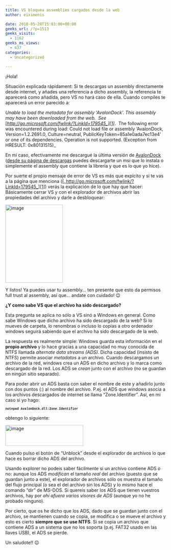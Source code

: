 ```yaml
---
title: VS bloquea assemblies cargados desde la web
author: eiximenis

date: 2010-05-28T15:03:00+00:00
geeks_url: /?p=1513
geeks_visits:
  - 1162
geeks_ms_views:
  - 637
categories:
  - Uncategorized

---
```

&iexcl;Hola!

Situación explicada rápidament: Si te descargas un assembly directamente desde internet, y añades una referencia a dicho assembly, la referencia te aparecerá como añadida, pero VS no hará caso de ella. Cuando compiles te aparecerá un error parecido a:

_Unable to load the metadata for assembly &#8216;AvalonDock&#8217;. This assembly may have been downloaded from the web.&nbsp; See_ [_http://go.microsoft.com/fwlink/?LinkId=179545_][1]_.&nbsp; The following error was encountered during load: Could not load file or assembly &#8216;AvalonDock, Version=1.2.2691.0, Culture=neutral, PublicKeyToken=85a1e0ada7ec13e4&#8217; or one of its dependencies. Operation is not supported. (Exception from HRESULT: 0x80131515)_

En mi caso, efectivamente me descargué la última versión de <a target="_blank" href="http://avalondock.codeplex.com/" rel="noopener noreferrer">AvalonDock</a> (<a target="_blank" href="http://avalondock.codeplex.com/releases/view/35297" rel="noopener noreferrer">desde su página de descargas</a> puedes descargarte un msi que lo instala o simplemente el assembly que contiene la librería y que es lo que yo hice).

Por suerte el propio mensaje de error de VS es más que expícito y si te vas a la página que menciona ([_http://go.microsoft.com/fwlink/?LinkId=179545_][1]) verás la explicación de lo que hay que hacer: Básicamente cerrar VS y con el explorador de archivos abrir las propiedades del archivo y darle a desbloquear:

[<img height="244" width="180" src="/cfs-file.ashx/__key/CommunityServer.Blogs.Components.WeblogFiles/etomas/image_5F00_thumb_5F00_030013C4.png" alt="image" border="0" title="image" style="border-bottom: 0px; border-left: 0px; display: inline; border-top: 0px; border-right: 0px" />][2] 

Y listos! Ya puedes usar tu assembly... ten presente que esto da permisos full trust al assembly, así que... andate con cuidado! 😉

**¿Y como sabe VS que el archivo ha sido descargado?**

Esta pregunta se aplica no sólo a VS sinó a Windows en general. Como sabe Windows que dicho archivo ha sido descargado de la web? Si lo mueves de carpeta, lo renombras o incluso lo copias a otro ordenador windows seguirá sabiendo que el archivo ha sido descargado de la web.

La respuesta es realmente simple: Windows guarda esta información en el **propio archivo** y lo hace gracias a una capacidad no muy conocida de NTFS llamada _alternate data streams (ADS)_. Dicha capacidad (insisto de NTFS) permite asociar _metadatos_ a un archivo. Cuando descargamos un archivo de la red, windows crea un ADS en dicho archivo y lo marca como descargado de la red. Los ADS se _crean_ junto con el archivo (no se guardan en ningún sitio separado).

Para poder abrir un ADS basta con saber el nombre de este y añadirlo junto con dos puntos (:) al nombre del archivo. P.ej. el ADS que windows asocia a los archivos descargados de internet se llama &ldquo;Zone.Identifier&rdquo;. Así, en mi caso si yo hago:

<span style="font-family: Courier New; font-size: x-small;"><strong>notepad AvalonDock.dll:Zone.Identifier</strong></span>

obtengo lo siguiente:

[<img height="65" width="244" src="/cfs-file.ashx/__key/CommunityServer.Blogs.Components.WeblogFiles/etomas/image_5F00_thumb_5F00_7691F09A.png" alt="image" border="0" title="image" style="border-bottom: 0px; border-left: 0px; display: inline; border-top: 0px; border-right: 0px" />][3] 

Cuando pulso el botón de &ldquo;Unblock&rdquo; desde el explorador de archivos lo que hace es borrar dicho ADS del archivo.

Usando explorer no podeis saber fácilmente si un archivo contiene ADS o no: aunque los ADS _modifican_ el tamaño _real_ del archivo (puesto que se guardan junto a este), el explorador de archivos sólo os muestra el tamaño del flujo principal (o sea el del archivo sin los ADS) y lo mismo hace el comando &ldquo;dir&rdquo; de MS-DOS. Si quereis saber los ADS que tienen vuestros archivos, hay por _ahí afuera varios visores de ADS_ (aunque yo no he probado ninguno).

Por cierto, que os he dicho que los ADS, dado que se guardan junto con el archivo, se mantienen cuando se copia, se modifica o se mueve el archivo y esto es cierto **siempre que se use NTFS**. Si se copia un archivo que contiene ADS a un sistema que no los soporta (p.ej. FAT32 usado en las llaves USB), el ADS se pierde.

Un saludote!! 😉

 [1]: http://go.microsoft.com/fwlink/?LinkId=179545
 [2]: /cfs-file.ashx/__key/CommunityServer.Blogs.Components.WeblogFiles/etomas/image_5F00_0D80E7E4.png
 [3]: /cfs-file.ashx/__key/CommunityServer.Blogs.Components.WeblogFiles/etomas/image_5F00_2242BA97.png